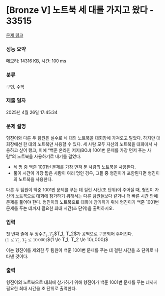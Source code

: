 # [Bronze V] 노트북 세 대를 가지고 왔다 - 33515 

[문제 링크](https://www.acmicpc.net/problem/33515) 

### 성능 요약

메모리: 14316 KB, 시간: 100 ms

### 분류

구현, 수학

### 제출 일자

2025년 4월 26일 17:45:34

### 문제 설명

<p>형진이와 다른 두 팀원은 실수로 세 대의 노트북을 대회장에 가져오고 말았다. 하지만 대회장에선 한 대의 노트북만 사용할 수 있다. 세 사람 모두 자신의 노트북을 대회에서 사용하고 싶어 했고, 이에 “백준 온라인 저지(BOJ) 1001번 문제를 가장 먼저 푸는 사람”의 노트북을 사용하기로 내기를 걸었다.</p>

<ul>
	<li>세 명 중 백준 1001번 문제를 가장 먼저 푼 사람의 노트북을 사용한다.</li>
	<li>풀이 시간이 가장 짧은 사람이 여러 명인 경우, 그들 중 형진이가 포함된다면 형진이의 노트북을 사용한다.</li>
</ul>

<p>다른 두 팀원이 백준 1001번 문제를 푸는 데 걸린 시간(초 단위)이 주어질 때, 형진이 자신의 노트북으로 대회에 참가하기 위해서는 다른 팀원들보다 같거나 더 빠른 시간 안에 문제를 풀어야 한다. 형진이의 노트북으로 대회에 참가하기 위해 형진이가 백준 1001번 문제를 푸는 데까지 필요한 최대 시간(초 단위)을 출력하시오.</p>

### 입력 

 <p>첫 번째 줄에 두 정수 <mjx-container class="MathJax" jax="CHTML" style="font-size: 109%; position: relative;"><mjx-math class="MJX-TEX" aria-hidden="true"><mjx-msub><mjx-mi class="mjx-i"><mjx-c class="mjx-c1D447 TEX-I"></mjx-c></mjx-mi><mjx-script style="vertical-align: -0.15em; margin-left: -0.12em;"><mjx-mn class="mjx-n" size="s"><mjx-c class="mjx-c31"></mjx-c></mjx-mn></mjx-script></mjx-msub><mjx-mo class="mjx-n"><mjx-c class="mjx-c2C"></mjx-c></mjx-mo><mjx-msub space="2"><mjx-mi class="mjx-i"><mjx-c class="mjx-c1D447 TEX-I"></mjx-c></mjx-mi><mjx-script style="vertical-align: -0.15em; margin-left: -0.12em;"><mjx-mn class="mjx-n" size="s"><mjx-c class="mjx-c32"></mjx-c></mjx-mn></mjx-script></mjx-msub></mjx-math><mjx-assistive-mml unselectable="on" display="inline"><math xmlns="http://www.w3.org/1998/Math/MathML"><msub><mi>T</mi><mn>1</mn></msub><mo>,</mo><msub><mi>T</mi><mn>2</mn></msub></math></mjx-assistive-mml><span aria-hidden="true" class="no-mathjax mjx-copytext">$T_1, T_2$</span></mjx-container>가 공백으로 구분되어 주어진다. <mjx-container class="MathJax" jax="CHTML" style="font-size: 109%; position: relative;"><mjx-math class="MJX-TEX" aria-hidden="true"><mjx-mo class="mjx-n"><mjx-c class="mjx-c28"></mjx-c></mjx-mo><mjx-mn class="mjx-n"><mjx-c class="mjx-c31"></mjx-c></mjx-mn><mjx-mo class="mjx-n" space="4"><mjx-c class="mjx-c2264"></mjx-c></mjx-mo><mjx-msub space="4"><mjx-mi class="mjx-i"><mjx-c class="mjx-c1D447 TEX-I"></mjx-c></mjx-mi><mjx-script style="vertical-align: -0.15em; margin-left: -0.12em;"><mjx-mn class="mjx-n" size="s"><mjx-c class="mjx-c31"></mjx-c></mjx-mn></mjx-script></mjx-msub><mjx-mo class="mjx-n"><mjx-c class="mjx-c2C"></mjx-c></mjx-mo><mjx-msub space="2"><mjx-mi class="mjx-i"><mjx-c class="mjx-c1D447 TEX-I"></mjx-c></mjx-mi><mjx-script style="vertical-align: -0.15em; margin-left: -0.12em;"><mjx-mn class="mjx-n" size="s"><mjx-c class="mjx-c32"></mjx-c></mjx-mn></mjx-script></mjx-msub><mjx-mo class="mjx-n" space="4"><mjx-c class="mjx-c2264"></mjx-c></mjx-mo><mjx-mn class="mjx-n" space="4"><mjx-c class="mjx-c31"></mjx-c><mjx-c class="mjx-c30"></mjx-c></mjx-mn><mjx-mstyle><mjx-mspace style="width: 0.167em;"></mjx-mspace></mjx-mstyle><mjx-mn class="mjx-n"><mjx-c class="mjx-c30"></mjx-c><mjx-c class="mjx-c30"></mjx-c><mjx-c class="mjx-c30"></mjx-c></mjx-mn><mjx-mo class="mjx-n"><mjx-c class="mjx-c29"></mjx-c></mjx-mo></mjx-math><mjx-assistive-mml unselectable="on" display="inline"><math xmlns="http://www.w3.org/1998/Math/MathML"><mo stretchy="false">(</mo><mn>1</mn><mo>≤</mo><msub><mi>T</mi><mn>1</mn></msub><mo>,</mo><msub><mi>T</mi><mn>2</mn></msub><mo>≤</mo><mn>10</mn><mstyle scriptlevel="0"><mspace width="0.167em"></mspace></mstyle><mn>000</mn><mo stretchy="false">)</mo></math></mjx-assistive-mml><span aria-hidden="true" class="no-mathjax mjx-copytext">$(1 \le T_1, T_2 \le 10\,000)$</span> </mjx-container></p>

<p>이는 형진이를 제외한 두 팀원이 백준 1001번 문제를 푸는 데 걸린 시간을 초 단위로 나타낸 것이다.</p>

### 출력 

 <p>형진이의 노트북으로 대회에 참가하기 위해 형진이가 백준 1001번 문제를 푸는 데까지 필요한 최대 시간을 초 단위로 출력한다.</p>

